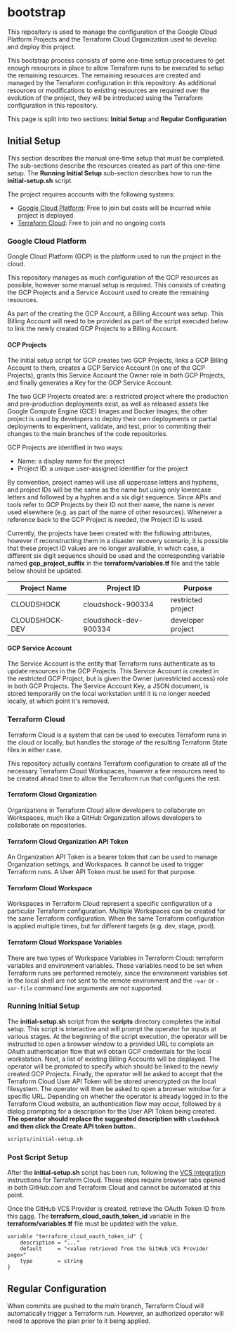 bootstrap
=========

This repository is used to manage the configuration of the Google Cloud Platform Projects and the Terraform Cloud Organization used to develop and deploy this project.

This bootstrap process consists of some one-time setup procedures to get enough resources in place to allow Terraform runs to be executed to setup the remaining resources.  The remaining resources are created and managed by the Terraform configuration in this repository.  As additional resources or modifications to existing resources are required over the evolution of the project, they will be introduced using the Terraform configuration in this repository.

This page is split into two sections: **Initial Setup** and **Regular Configuration**

## Initial Setup

This section describes the manual one-time setup that must be completed.  The sub-sections describe the resources created as part of this one-time setup.  The **Running Initial Setup** sub-section describes how to run the **initial-setup.sh** script.

The project requires accounts with the following systems:

* [Google Cloud Platform](https://console.cloud.google.com/freetrial): Free to join but costs will be incurred while project is deployed.
* [Terraform Cloud](https://app.terraform.io/signup/account): Free to join and no ongoing costs

### Google Cloud Platform

Google Cloud Platform (GCP) is the platform used to run the project in the cloud.

This repository manages as much configuration of the GCP resources as possible, however some manual setup is required.  This consists of creating the GCP Projects and a Service Account used to create the remaining resources.

As part of the creating the GCP Account, a Billing Account was setup.  This Billing Account will need to be provided as part of the script executed below to link the newly created GCP Projects to a Billing Account.



#### GCP Projects

The initial setup script for GCP creates two GCP Projects, links a GCP Billing Account to them, creates a GCP Service Account (in one of the GCP Projects), grants this Service Account the Owner role in both GCP Projects, and finally generates a Key for the GCP Service Account.

The two GCP Projects created are: a restricted project where the production and pre-production deployments exist, as well as released assets like Google Compute Engine (GCE) Images and Docker Images; the other project is used by developers to deploy their own deployments or partial deployments to experiment, validate, and test, prior to commiting their changes to the main branches of the code repositories.

GCP Projects are identified in two ways:
* Name: a display name for the project
* Project ID: a unique user-assigned identifier for the project

By convention, project names will use all uppercase letters and hyphens, and project IDs will be the same as the name but using only lowercase letters and followed by a hyphen and a six digit sequence.  Since APIs and tools refer to GCP Projects by their ID not their name, the name is never used elsewhere (e.g. as part of the name of other resources).  Whenever a reference back to the GCP Project is needed, the Project ID is used.

Currently, the projects have been created with the following attributes, however if reconstructing them in a disaster recovery scenario, it is possible that these project ID values are no longer available, in which case, a different six digit sequence should be used and the corresponding variable named **gcp_project_suffix** in the **terraform/variables.tf** file and the table below should be updated.

| Project Name   | Project ID            | Purpose            |
| -------------- | --------------------- | ------------------ |
| CLOUDSHOCK     | cloudshock-900334     | restricted project |
| CLOUDSHOCK-DEV | cloudshock-dev-900334 | developer project  |

#### GCP Service Account

The Service Account is the entity that Terraform runs authenticate as to update resources in the GCP Projects.  This Service Account is created in the restricted GCP Project, but is given the Owner (unrestricted access) role in both GCP Projects.  The Service Account Key, a JSON document, is stored temporarily on the local workstation until it is no longer needed locally, at which point it's removed.

### Terraform Cloud

Terraform Cloud is a system that can be used to executes Terraform runs in the cloud or locally, but handles the storage of the resulting Terraform State files in either case.

This repository actually contains Terraform configuration to create all of the necessary Terraform Cloud Workspaces, however a few resources need to be created ahead time to allow the Terraform run that configures the rest.

#### Terraform Cloud Organization

Organizations in Terraform Cloud allow developers to collaborate on Workspaces, much like a GitHub Organization allows developers to collaborate on repositories.

#### Terraform Cloud Organization API Token

An Organization API Token is a bearer token that can be used to manage Organization settings, and Workspaces.  It cannot be used to trigger Terraform runs.  A User API Token must be used for that purpose.

#### Terraform Cloud Workspace

Workspaces in Terraform Cloud represent a specific configuration of a particular Terraform configuration.  Multiple Workspaces can be created for the same Terraform configuration.  When the same Terraform configuration is applied multiple times, but for different targets (e.g. dev, stage, prod).

#### Terraform Cloud Workspace Variables

There are two types of Workspace Variables in Terraform Cloud: terraform variables and environment variables.  These variables need to be set when Terraform runs are performed remotely, since the environment variables set in the local shell are not sent to the remote environment and the `-var` or `-var-file` command line arguments are not supported.

### Running Initial Setup

The **initial-setup.sh** script from the **scripts** directory completes the initial setup.  This script is interactive and will prompt the operator for inputs at various stages.  At the beginning of the script execution, the operator will be instructed to open a browser window to a provided URL to complete an OAuth authentication flow that will obtain GCP credentials for the local workstation.  Next, a list of existing Billing Accounts will be displayed.  The operator will be prompted to specify which should be linked to the newly created GCP Projects.  Finally, the operator will be asked to accept that the Terraform Cloud User API Token will be stored unencrypted on the local filesystem.  The operator will then be asked to open a browser window for a specific URL.  Depending on whether the operator is already logged in to the Terraform Cloud website, an authentication flow may occur, followed by a dialog prompting for a description for the User API Token being created.  **The operator should replace the suggested description with `cloudshock` and then click the Create API token button.**.

```sh
scripts/initial-setup.sh
```

### Post Script Setup

After the **initial-setup.sh** script has been run, following the [VCS Integration](https://www.terraform.io/docs/cloud/vcs/github.html) instructions for Terraform Cloud.  These steps require browser tabs opened in both GitHub.com and Terraform Cloud and cannot be automated at this point.

Once the GitHub VCS Provider is created, retrieve the OAuth Token ID from this [page](https://app.terraform.io/app/cloudshock/settings/version-control).  The **terraform_cloud_oauth_token_id** variable in the **terraform/variables.tf** file must be updated with the value.

```hcl
variable "terraform_cloud_oauth_token_id" {
    description = "..."
    default     = "<value retrieved from the GitHub VCS Provider page>"
    type        = string
}
```

## Regular Configuration

When commits are pushed to the *main* branch, Terraform Cloud will automatically trigger a Terraform run.  However, an authorized operator will need to approve the plan prior to it being applied.
